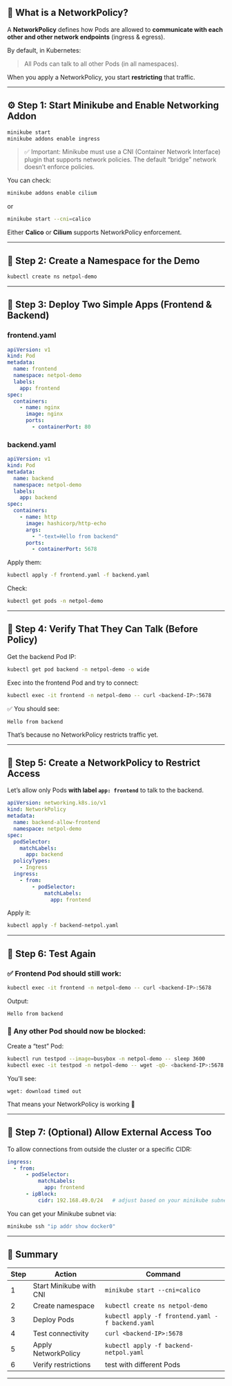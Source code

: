## 🧠 What is a NetworkPolicy?

A **NetworkPolicy** defines how Pods are allowed to **communicate with each other and other network endpoints** (ingress & egress).

By default, in Kubernetes:

> All Pods can talk to all other Pods (in all namespaces).

When you apply a NetworkPolicy, you start **restricting** that traffic.

---

## ⚙️ Step 1: Start Minikube and Enable Networking Addon

```bash
minikube start
minikube addons enable ingress
```

> ✅ Important: Minikube must use a CNI (Container Network Interface) plugin that supports network policies.
> The default “bridge” network doesn’t enforce policies.

You can check:

```bash
minikube addons enable cilium
```

or

```bash
minikube start --cni=calico
```

Either **Calico** or **Cilium** supports NetworkPolicy enforcement.

---

## 🧩 Step 2: Create a Namespace for the Demo

```bash
kubectl create ns netpol-demo
```

---

## 🧩 Step 3: Deploy Two Simple Apps (Frontend & Backend)

### frontend.yaml

```yaml
apiVersion: v1
kind: Pod
metadata:
  name: frontend
  namespace: netpol-demo
  labels:
    app: frontend
spec:
  containers:
    - name: nginx
      image: nginx
      ports:
        - containerPort: 80
```

### backend.yaml

```yaml
apiVersion: v1
kind: Pod
metadata:
  name: backend
  namespace: netpol-demo
  labels:
    app: backend
spec:
  containers:
    - name: http
      image: hashicorp/http-echo
      args:
        - "-text=Hello from backend"
      ports:
        - containerPort: 5678
```

Apply them:

```bash
kubectl apply -f frontend.yaml -f backend.yaml
```

Check:

```bash
kubectl get pods -n netpol-demo
```

---

## 🧪 Step 4: Verify That They Can Talk (Before Policy)

Get the backend Pod IP:

```bash
kubectl get pod backend -n netpol-demo -o wide
```

Exec into the frontend Pod and try to connect:

```bash
kubectl exec -it frontend -n netpol-demo -- curl <backend-IP>:5678
```

✅ You should see:

```
Hello from backend
```

That’s because no NetworkPolicy restricts traffic yet.

---

## 🧱 Step 5: Create a NetworkPolicy to Restrict Access

Let’s allow only Pods **with label `app: frontend`** to talk to the backend.

```yaml
apiVersion: networking.k8s.io/v1
kind: NetworkPolicy
metadata:
  name: backend-allow-frontend
  namespace: netpol-demo
spec:
  podSelector:
    matchLabels:
      app: backend
  policyTypes:
    - Ingress
  ingress:
    - from:
        - podSelector:
            matchLabels:
              app: frontend
```

Apply it:

```bash
kubectl apply -f backend-netpol.yaml
```

---

## 🧪 Step 6: Test Again

### ✅ Frontend Pod should still work:

```bash
kubectl exec -it frontend -n netpol-demo -- curl <backend-IP>:5678
```

Output:

```
Hello from backend
```

### 🚫 Any other Pod should now be blocked:

Create a “test” Pod:

```bash
kubectl run testpod --image=busybox -n netpol-demo -- sleep 3600
kubectl exec -it testpod -n netpol-demo -- wget -qO- <backend-IP>:5678
```

You’ll see:

```
wget: download timed out
```

That means your NetworkPolicy is working 🎯

---

## 🧩 Step 7: (Optional) Allow External Access Too

To allow connections from outside the cluster or a specific CIDR:

```yaml
ingress:
  - from:
      - podSelector:
          matchLabels:
            app: frontend
      - ipBlock:
          cidr: 192.168.49.0/24   # adjust based on your minikube subnet
```

You can get your Minikube subnet via:

```bash
minikube ssh "ip addr show docker0"
```

---

## 🧾 Summary

| Step | Action                  | Command                                          |
| ---- | ----------------------- | ------------------------------------------------ |
| 1    | Start Minikube with CNI | `minikube start --cni=calico`                    |
| 2    | Create namespace        | `kubectl create ns netpol-demo`                  |
| 3    | Deploy Pods             | `kubectl apply -f frontend.yaml -f backend.yaml` |
| 4    | Test connectivity       | `curl <backend-IP>:5678`                         |
| 5    | Apply NetworkPolicy     | `kubectl apply -f backend-netpol.yaml`           |
| 6    | Verify restrictions     | test with different Pods                         |

---

